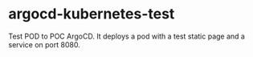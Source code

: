 # argocd-kubernetes-test

Test POD to POC ArgoCD. It deploys a pod with a test static page and a service on port 8080.
